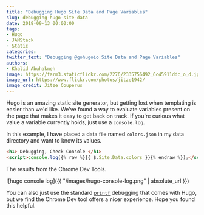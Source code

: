 ```yaml
---
title: "Debugging Hugo Site Data and Page Variables"
slug: debugging-hugo-site-data
date: 2018-09-13 00:00:00
tags:
- Hugo
- JAMStack
- Static
categories:
twitter_text: "Debugging @gohugoio Site Data and Page Variables"
authors: 
- Khalid Abuhakmeh
image: https://farm3.staticflickr.com/2276/2335756492_6c45911ddc_o_d.jpg
image_url: https://www.flickr.com/photos/jitze1942/
image_credit: Jitze Couperus
---
```


Hugo is an amazing static site generator, but getting lost when templating is easier than we'd like. We've found a way to evaluate variables present on the page that makes it easy to get back on track. If you're curious what value a variable currently holds, just use a `console.log`. 

In this example, I have placed a data file named `colors.json` in my data directory and want to know its values.

```html
<h1> Debugging, Check Console </h1>
<script>console.log({% raw %}{{ $.Site.Data.colors }}{% endraw %});</script>
```

The results from the Chrome Dev Tools.

![hugo console log]({{ "/images/hugo-console-log.png" | absolute_url }})

You can also just use the standard [`printf`](https://gohugo.io/templates/template-debugging/) debugging that comes with Hugo, but we find the Chrome Dev tool offers a nicer experience. Hope you found this helpful.